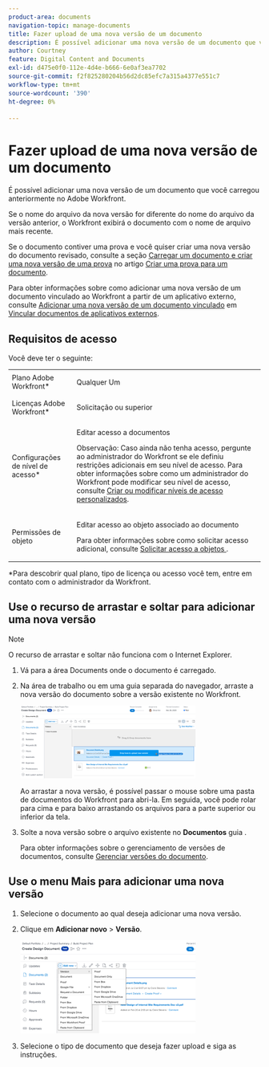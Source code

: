 ```yaml
---
product-area: documents
navigation-topic: manage-documents
title: Fazer upload de uma nova versão de um documento
description: É possível adicionar uma nova versão de um documento que você carregou anteriormente no Adobe Workfront.
author: Courtney
feature: Digital Content and Documents
exl-id: d475e0f0-112e-4d4e-b666-6e0af3ea7702
source-git-commit: f2f825280204b56d2dc85efc7a315a4377e551c7
workflow-type: tm+mt
source-wordcount: '390'
ht-degree: 0%

---
```


# Fazer upload de uma nova versão de um documento

É possível adicionar uma nova versão de um documento que você carregou anteriormente no Adobe Workfront.

Se o nome do arquivo da nova versão for diferente do nome do arquivo da versão anterior, o Workfront exibirá o documento com o nome de arquivo mais recente.

Se o documento contiver uma prova e você quiser criar uma nova versão do documento revisado, consulte a seção [Carregar um documento e criar uma nova versão de uma prova](../../review-and-approve-work/proofing/creating-proofs-within-workfront/generate-proof-for-a-document.md#uploading-a-document-and-creating-a-new-version-of-a-proof) no artigo [Criar uma prova para um documento](../../review-and-approve-work/proofing/creating-proofs-within-workfront/generate-proof-for-a-document.md).

Para obter informações sobre como adicionar uma nova versão de um documento vinculado ao Workfront a partir de um aplicativo externo, consulte [Adicionar uma nova versão de um documento vinculado](../../documents/adding-documents-to-workfront/link-documents-from-external-apps.md#add) em [Vincular documentos de aplicativos externos](../../documents/adding-documents-to-workfront/link-documents-from-external-apps.md).

## Requisitos de acesso

Você deve ter o seguinte:

<table style="table-layout:auto"> 
 <col> 
 </col> 
 <col> 
 </col> 
 <tbody> 
  <tr> 
   <td role="rowheader">Plano Adobe Workfront*</td> 
   <td> <p> Qualquer Um</p> </td> 
  </tr> 
  <tr> 
   <td role="rowheader">Licenças Adobe Workfront*</td> 
   <td> <p>Solicitação ou superior</p> </td> 
  </tr> 
  <tr data-mc-conditions=""> 
   <td role="rowheader">Configurações de nível de acesso*</td> 
   <td> <p>Editar acesso a documentos</p> <p>Observação: Caso ainda não tenha acesso, pergunte ao administrador do Workfront se ele definiu restrições adicionais em seu nível de acesso. Para obter informações sobre como um administrador do Workfront pode modificar seu nível de acesso, consulte <a href="../../administration-and-setup/add-users/configure-and-grant-access/create-modify-access-levels.md" class="MCXref xref">Criar ou modificar níveis de acesso personalizados</a>.</p> </td> 
  </tr> 
  <tr data-mc-conditions=""> 
   <td role="rowheader">Permissões de objeto</td> 
   <td> <p>Editar acesso ao objeto associado ao documento</p> <p>Para obter informações sobre como solicitar acesso adicional, consulte <a href="../../workfront-basics/grant-and-request-access-to-objects/request-access.md" class="MCXref xref">Solicitar acesso a objetos </a>.</p> </td> 
  </tr> 
 </tbody> 
</table>

&#42;Para descobrir qual plano, tipo de licença ou acesso você tem, entre em contato com o administrador da Workfront.

## Use o recurso de arrastar e soltar para adicionar uma nova versão

>[!NOTE]
>
>O recurso de arrastar e soltar não funciona com o Internet Explorer.

1. Vá para a área Documents onde o documento é carregado.
1. Na área de trabalho ou em uma guia separada do navegador, arraste a nova versão do documento sobre a versão existente no Workfront.

   ![](assets/drag-drop-doc-qs-350x145.png)

   Ao arrastar a nova versão, é possível passar o mouse sobre uma pasta de documentos do Workfront para abri-la. Em seguida, você pode rolar para cima e para baixo arrastando os arquivos para a parte superior ou inferior da tela.

1. Solte a nova versão sobre o arquivo existente no **Documentos** guia .

   Para obter informações sobre o gerenciamento de versões de documentos, consulte [Gerenciar versões do documento](../../documents/managing-documents/manage-document-versions.md).

## Use o menu Mais para adicionar uma nova versão

1. Selecione o documento ao qual deseja adicionar uma nova versão.
1. Clique em **Adicionar novo** > **Versão**.

   ![](assets/add-new-version-350x185.png)

1. Selecione o tipo de documento que deseja fazer upload e siga as instruções.
